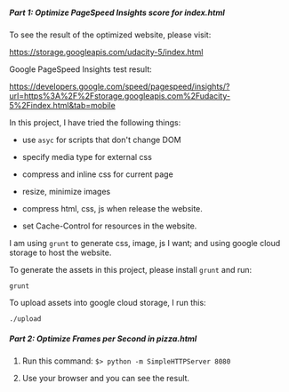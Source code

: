 ##### Part 1: Optimize PageSpeed Insights score for index.html

To see the result of the optimized website, please visit:

https://storage.googleapis.com/udacity-5/index.html

Google PageSpeed Insights test result:

https://developers.google.com/speed/pagespeed/insights/?url=https%3A%2F%2Fstorage.googleapis.com%2Fudacity-5%2Findex.html&tab=mobile

In this project, I have tried the following things:

- use `asyc` for scripts that don't change DOM

- specify media type for external css

- compress and inline css for current page

- resize, minimize images

- compress html, css, js when release the website.

- set Cache-Control for resources in the website.

I am using `grunt` to generate css, image, js I want; and using google cloud storage to host the website.

To generate the assets in this project, please install `grunt` and run:

`grunt`

To upload assets into google cloud storage, I run this:

`./upload`

##### Part 2: Optimize Frames per Second in pizza.html

1. Run this command:
`$> python -m SimpleHTTPServer 8080`

2. Use your browser and you can see the result.
